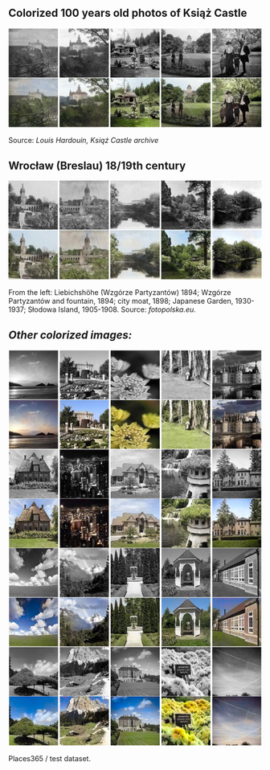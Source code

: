 ## Colorized 100 years old photos of Książ Castle

![Colorized Książ Castle, Poland](ksiaz-castle2.png "Colorized Książ Castle, Poland")

Source: _Louis Hardouin, Książ Castle archive_


## Wrocław (Breslau) 18/19th century

![Wrocław](wroclaw.png "Historic images of Wrocław, Poland")

From the left: Liebichshöhe ̈(Wzgórze  Partyzantów) 1894;  Wzgórze  Partyzantów and fountain, 1894; city moat, 1898; Japanese Garden, 1930-1937; Słodowa Island, 1905-1908. Source: _fotopolska.eu_.




## _Other colorized images:_

![Colorized images](results.png "Sample of colorized images")

Places365 / test dataset.